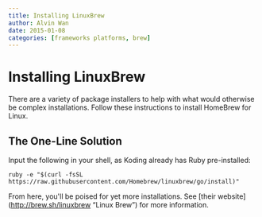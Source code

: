 ```yaml
---
title: Installing LinuxBrew
author: Alvin Wan
date: 2015-01-08
categories: [frameworks platforms, brew]
---
```


# Installing LinuxBrew

There are a variety of package installers to help with what would otherwise be complex installations. Follow these instructions to install HomeBrew for Linux.

## The One-Line Solution

Input the following in your shell, as Koding already has Ruby pre-installed:

```
ruby -e "$(curl -fsSL https://raw.githubusercontent.com/Homebrew/linuxbrew/go/install)"
```

From here, you'll be poised for yet more installations. See [their website](http://brew.sh/linuxbrew “Linux Brew”) for more information.
